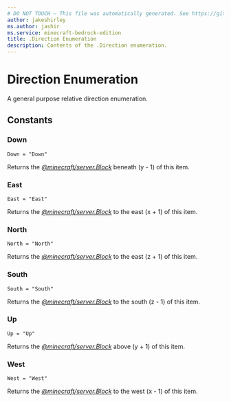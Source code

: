 ```yaml
---
# DO NOT TOUCH — This file was automatically generated. See https://github.com/mojang/minecraftapidocsgenerator to modify descriptions, examples, etc.
author: jakeshirley
ms.author: jashir
ms.service: minecraft-bedrock-edition
title: .Direction Enumeration
description: Contents of the .Direction enumeration.
---
```

# Direction Enumeration

A general purpose relative direction enumeration.

## Constants
### **Down**
`Down = "Down"`

Returns the [*@minecraft/server.Block*](../../minecraft/server/Block.md) beneath (y - 1) of this item.
### **East**
`East = "East"`

Returns the [*@minecraft/server.Block*](../../minecraft/server/Block.md) to the east (x + 1) of this item.
### **North**
`North = "North"`

Returns the [*@minecraft/server.Block*](../../minecraft/server/Block.md) to the east (z + 1) of this item.
### **South**
`South = "South"`

Returns the [*@minecraft/server.Block*](../../minecraft/server/Block.md) to the south (z - 1) of this item.
### **Up**
`Up = "Up"`

Returns the [*@minecraft/server.Block*](../../minecraft/server/Block.md) above (y + 1) of this item.
### **West**
`West = "West"`

Returns the [*@minecraft/server.Block*](../../minecraft/server/Block.md) to the west (x - 1) of this item.
